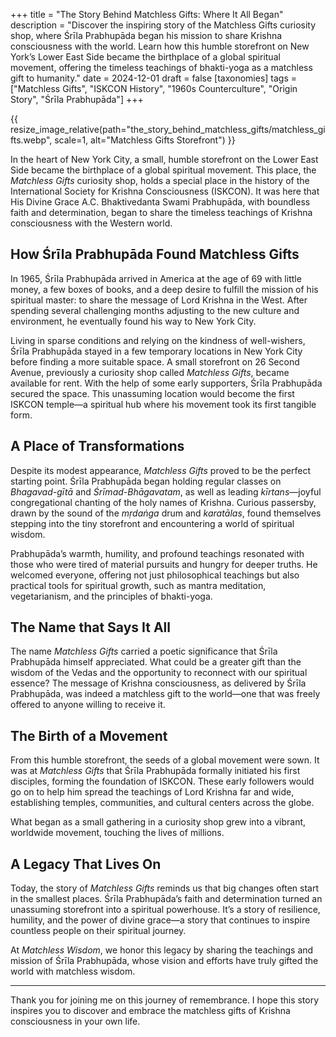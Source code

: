 +++
title = "The Story Behind Matchless Gifts: Where It All Began"
description = "Discover the inspiring story of the Matchless Gifts curiosity shop, where Śrīla Prabhupāda began his mission to share Krishna consciousness with the world. Learn how this humble storefront on New York’s Lower East Side became the birthplace of a global spiritual movement, offering the timeless teachings of bhakti-yoga as a matchless gift to humanity."
date = 2024-12-01
draft = false
[taxonomies]
tags = ["Matchless Gifts", "ISKCON History", "1960s Counterculture", "Origin Story", "Śrīla Prabhupāda"]
+++

{{ resize_image_relative(path="the_story_behind_matchless_gifts/matchless_gifts.webp", scale=1, alt="Matchless Gifts Storefront") }}

In the heart of New York City, a small, humble storefront on the Lower East Side became the birthplace of a global spiritual movement. This place, the *Matchless Gifts* curiosity shop, holds a special place in the history of the International Society for Krishna Consciousness (ISKCON). It was here that His Divine Grace A.C. Bhaktivedanta Swami Prabhupāda, with boundless faith and determination, began to share the timeless teachings of Krishna consciousness with the Western world. 

## How Śrīla Prabhupāda Found Matchless Gifts

In 1965, Śrīla Prabhupāda arrived in America at the age of 69 with little money, a few boxes of books, and a deep desire to fulfill the mission of his spiritual master: to share the message of Lord Krishna in the West. After spending several challenging months adjusting to the new culture and environment, he eventually found his way to New York City.

Living in sparse conditions and relying on the kindness of well-wishers, Śrīla Prabhupāda stayed in a few temporary locations in New York City before finding a more suitable space. A small storefront on 26 Second Avenue, previously a curiosity shop called *Matchless Gifts*, became available for rent. With the help of some early supporters, Śrīla Prabhupāda secured the space. This unassuming location would become the first ISKCON temple—a spiritual hub where his movement took its first tangible form.

## A Place of Transformations

Despite its modest appearance, *Matchless Gifts* proved to be the perfect starting point. Śrīla Prabhupāda began holding regular classes on *Bhagavad-gītā* and *Śrīmad-Bhāgavatam*, as well as leading *kīrtans*—joyful congregational chanting of the holy names of Krishna. Curious passersby, drawn by the sound of the *mṛdaṅga* drum and *karatālas*, found themselves stepping into the tiny storefront and encountering a world of spiritual wisdom.

Prabhupāda’s warmth, humility, and profound teachings resonated with those who were tired of material pursuits and hungry for deeper truths. He welcomed everyone, offering not just philosophical teachings but also practical tools for spiritual growth, such as mantra meditation, vegetarianism, and the principles of bhakti-yoga.

## The Name that Says It All

The name *Matchless Gifts* carried a poetic significance that Śrīla Prabhupāda himself appreciated. What could be a greater gift than the wisdom of the Vedas and the opportunity to reconnect with our spiritual essence? The message of Krishna consciousness, as delivered by Śrīla Prabhupāda, was indeed a matchless gift to the world—one that was freely offered to anyone willing to receive it.

## The Birth of a Movement

From this humble storefront, the seeds of a global movement were sown. It was at *Matchless Gifts* that Śrīla Prabhupāda formally initiated his first disciples, forming the foundation of ISKCON. These early followers would go on to help him spread the teachings of Lord Krishna far and wide, establishing temples, communities, and cultural centers across the globe.

What began as a small gathering in a curiosity shop grew into a vibrant, worldwide movement, touching the lives of millions.

## A Legacy That Lives On

Today, the story of *Matchless Gifts* reminds us that big changes often start in the smallest places. Śrīla Prabhupāda’s faith and determination turned an unassuming storefront into a spiritual powerhouse. It’s a story of resilience, humility, and the power of divine grace—a story that continues to inspire countless people on their spiritual journey.

At *Matchless Wisdom*, we honor this legacy by sharing the teachings and mission of Śrīla Prabhupāda, whose vision and efforts have truly gifted the world with matchless wisdom.

---

Thank you for joining me on this journey of remembrance. I hope this story inspires you to discover and embrace the matchless gifts of Krishna consciousness in your own life.